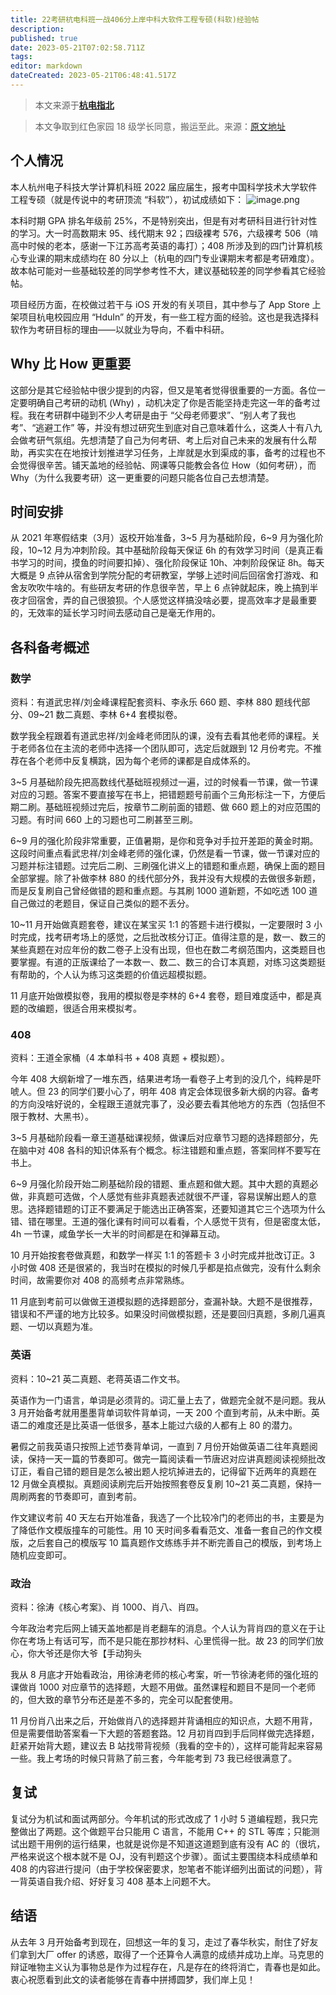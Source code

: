 ```yaml
---
title: 22考研杭电科班一战406分上岸中科大软件工程专硕(科软)经验帖
description:
published: true
date: 2023-05-21T07:02:58.711Z
tags:
editor: markdown
dateCreated: 2023-05-21T06:48:41.517Z
---
```


> 本文来源于[**杭电指北**](https://www.yuque.com/hduer/guide)

> 本文争取到红色家园 18 级学长同意，搬运至此。来源：[原文地址](https://louyu.cc/articles/others/2022/02/?p=2972/)

## 个人情况

本人杭州电子科技大学计算机科班 2022 届应届生，报考中国科学技术大学软件工程专硕（就是传说中的考研顶流 “科软”），初试成绩如下：
![image.png](https://cdn.nlark.com/yuque/0/2022/png/2596791/1648714251528-f1a4aee0-034f-4df4-97c0-d09f19b9aa82.png#clientId=ub8c40552-b694-4&from=paste&height=365&id=u86fa6cd7&originHeight=729&originWidth=1024&originalType=binary&ratio=1&rotation=0&showTitle=false&size=118517&status=done&style=none&taskId=ufe88cfb1-6aef-4aa2-a6a5-dba3abe3ba4&title=&width=512)

本科时期 GPA 排名年级前 25%，不是特别突出，但是有对考研科目进行针对性的学习。大一时高数期末 95、线代期末 92；四级裸考
576，六级裸考 506（啃高中时候的老本，感谢一下江苏高考英语的毒打）；408 所涉及到的四门计算机核心专业课的期末成绩均在 80
分以上（杭电的四门专业课期末考都是考研难度）。故本帖可能对一些基础较差的同学参考性不大，建议基础较差的同学参看其它经验帖。

项目经历方面，在校做过若干与 iOS 开发的有关项目，其中参与了 App Store 上架项目杭电校园应用 “HduIn”
的开发，有一些工程方面的经验。这也是我选择科软作为考研目标的理由——以就业为导向，不看中科研。

## Why 比 How 更重要

这部分是其它经验帖中很少提到的内容，但又是笔者觉得很重要的一方面。各位一定要明确自己考研的动机 (Why)
，动机决定了你是否能坚持走完这一年的备考过程。我在考研群中碰到不少人考研是由于 “父母老师要求”、“别人考了我也考”、“逃避工作”
等，并没有想过研究生到底对自己意味着什么，这类人十有八九会做考研气氛组。先想清楚了自己为何考研、考上后对自己未来的发展有什么帮助，再实实在在地按计划推进学习任务，上岸就是水到渠成的事，备考的过程也不会觉得很辛苦。铺天盖地的经验帖、网课等只能教会各位
How（如何考研），而 Why（为什么我要考研）这一更重要的问题只能各位自己去想清楚。

## 时间安排

从 2021 年寒假结束（3月）返校开始准备，3~5 月为基础阶段，6~9 月为强化阶段，10~12 月为冲刺阶段。其中基础阶段每天保证 6h
的有效学习时间（是真正看书学习的时间，摸鱼的时间要扣掉）、强化阶段保证 10h、冲刺阶段保证 8h。每天大概是 9
点钟从宿舍到学院分配的考研教室，学够上述时间后回宿舍打游戏、和舍友吹吹牛啥的。有些研友考研的作息很辛苦，早上 6
点钟就起床，晚上搞到半夜才回宿舍，弄的自己很狼狈。个人感觉这样搞没啥必要，提高效率才是最重要的，无效率的延长学习时间去感动自己是毫无作用的。

## 各科备考概述

### 数学

资料：有道武忠祥/刘金峰课程配套资料、李永乐 660 题、李林 880 题线代部分、09~21 数二真题、李林 6+4 套模拟卷。

数学我全程跟着有道武忠祥/刘金峰老师团队的课，没有去看其他老师的课程。关于老师各位在主流的老师中选择一个团队即可，选定后就跟到 12 月份考完。不推荐在各个老师中反复横跳，因为每个老师的课都是自成体系的。

3~5 月基础阶段先把高数线代基础班视频过一遍，过的时候看一节课，做一节课对应的习题。答案不要直接写在书上，把错题题号前画个三角形标注一下，方便后期二刷。基础班视频过完后，按章节二刷前面的错题、做 660 题上的对应范围的习题。有时间 660 上的习题也可二刷甚至三刷。

6~9 月的强化阶段非常重要，正值暑期，是你和竞争对手拉开差距的黄金时期。这段时间重点看武忠祥/刘金峰老师的强化课，仍然是看一节课，做一节课对应的习题并标注错题。过完后二刷、三刷强化讲义上的错题和重点题，确保上面的题目全部掌握。除了补做李林 880 的线代部分外，我并没有大规模的去做很多新题，而是反复刷自己曾经做错的题和重点题。与其刷 1000 道新题，不如吃透 100 道自己做过的老题目，保证自己类似的题不丢分。

10~11 月开始做真题套卷，建议在某宝买 1:1 的答题卡进行模拟，一定要限时 3 小时完成，找考研考场上的感觉，之后批改核分订正。值得注意的是，数一、数三的某些真题在对应年份的数二卷子上没有出现，但也在数二考纲范围内，这类题目也要掌握。有道的正版课给了一本数一、数二、数三的合订本真题，对练习这类题挺有帮助的，个人认为练习这类题的价值远超模拟题。

11 月底开始做模拟卷，我用的模拟卷是李林的 6+4 套卷，题目难度适中，都是真题的改编题，很适合用来模拟考。

### 408

资料：王道全家桶（4 本单科书 + 408 真题 + 模拟题）。

今年 408 大纲新增了一堆东西，结果进考场一看卷子上考到的没几个，纯粹是吓唬人。但 23 的同学们要小心了，明年 408 肯定会体现很多新大纲的内容。备考的方向没啥好说的，全程跟王道就完事了，没必要去看其他地方的东西（包括但不限于教材、大黑书）。

3~5 月基础阶段看一章王道基础课视频，做课后对应章节习题的选择题部分，先在脑中对 408 各科的知识体系有个概念。标注错题和重点题，答案同样不要写在书上。

6~9
月强化阶段开始二刷基础阶段的错题、重点题和做大题。其中大题的真题必做，非真题可选做，个人感觉有些非真题表述就很不严谨，容易误解出题人的意思。选择题错题的订正不要满足于能选出正确答案，还要知道其它三个选项为什么错、错在哪里。王道的强化课有时间可以看看，个人感觉干货有，但是密度太低，4h
一节课，咸鱼学长一大半的时间都是在和弹幕互动。

10 月开始按套卷做真题，和数学一样买 1:1 的答题卡 3 小时完成并批改订正。3 小时做 408 还是很紧的，我当时在模拟的时候几乎都是掐点做完，没有什么剩余时间，故需要你对 408 的高频考点非常熟练。

11 月底到考前可以做做王道模拟题的选择题部分，查漏补缺。大题不是很推荐，错误和不严谨的地方比较多。如果没时间做模拟题，还是要回归真题，多刷几遍真题、一切以真题为准。

### 英语

资料：10~21 英二真题、老蒋英语二作文书。

英语作为一门语言，单词是必须背的。词汇量上去了，做题完全就不是问题。我从 3 月开始备考就用墨墨背单词软件背单词，一天 200 个直到考前，从未中断。英语二的难度还是比英语一低很多，基本上能过六级的人都有上 80 的潜力。

暑假之前我英语只按照上述节奏背单词，一直到 7
月份开始做英语二往年真题阅读，保持一天一篇的节奏即可。做完一篇阅读看一节唐迟对应讲真题阅读视频批改订正，看自己错的题目是怎么被出题人挖坑掉进去的，记得留下近两年的真题在
12 月做全真模拟。真题阅读刷完后开始按照套卷反复刷 10~21 英二真题，保持一周刷两套的节奏即可，直到考前。

作文建议考前 40 天左右开始准备，我选了一个比较冷门的老师出的书，主要是为了降低作文模版撞车的可能性。用 10 天时间多看看范文、准备一套自己的作文模版，之后套自己的模版写 10 篇真题作文练练手并不断完善自己的模版，到考场上随机应变即可。

### 政治

资料：徐涛《核心考案》、肖 1000、肖八、肖四。

今年政治考完后网上铺天盖地都是肖老翻车的消息。个人认为背肖四的意义在于让你在考场上有话可写，而不是只能在那抄材料、心里慌得一批。故
23 的同学们放心，你大爷还是你大爷【手动狗头

我从 8 月底才开始看政治，用徐涛老师的核心考案，听一节徐涛老师的强化班的课做肖 1000
对应章节的选择题，大题不用做。虽然课程和题目不是同一个老师的，但大致的章节分布还是差不多的，完全可以配套使用。

11 月份肖八出来之后，开始做肖八的选择题并背诵相应的知识点，大题不用背，但是需要借助答案看一下大题的答题套路。12
月初肖四到手后同样做完选择题，赶紧开始背大题，建议去 B 站找带背视频（我看的空卡的），这样可能背起来容易一些。我上考场的时候只背熟了前三套，今年能考到
73 我已经很满意了。

## 复试

复试分为机试和面试两部分。今年机试的形式改成了 1 小时 5 道编程题，我只完整做出了两题。这个做题平台只能用 C 语言，不能用 C++
的 STL 等库；只能测试出题干用例的运行结果，也就是说你是不知道这道题到底有没有 AC 的（很坑，严格来说这个根本就不是
OJ，没有判题这个步骤）。面试主要围绕本科成绩单和 408 的内容进行提问（由于学校保密要求，恕笔者不能详细列出面试的问题），背一背英语自我介绍、好好复习
408 基本上问题不大。

## 结语

从去年 3 月开始备考到现在，回想这一年的复习，走过了春华秋实，耐住了好友们拿到大厂 offer
的诱惑，取得了一个还算令人满意的成绩并成功上岸。马克思的辩证唯物主义认为事物总是作为过程存在，凡是存在的终将消亡，青春也是如此。衷心祝愿看到此文的读者能够在青春中拼搏圆梦，我们岸上见！
